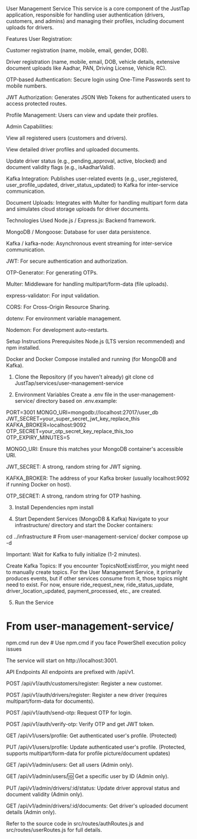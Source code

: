 User Management Service
This service is a core component of the JustTap application, responsible for handling user authentication (drivers, customers, and admins) and managing their profiles, including document uploads for drivers.

Features
User Registration:

Customer registration (name, mobile, email, gender, DOB).

Driver registration (name, mobile, email, DOB, vehicle details, extensive document uploads like Aadhar, PAN, Driving License, Vehicle RC).

OTP-based Authentication: Secure login using One-Time Passwords sent to mobile numbers.

JWT Authorization: Generates JSON Web Tokens for authenticated users to access protected routes.

Profile Management: Users can view and update their profiles.

Admin Capabilities:

View all registered users (customers and drivers).

View detailed driver profiles and uploaded documents.

Update driver status (e.g., pending_approval, active, blocked) and document validity flags (e.g., isAadharValid).

Kafka Integration: Publishes user-related events (e.g., user_registered, user_profile_updated, driver_status_updated) to Kafka for inter-service communication.

Document Uploads: Integrates with Multer for handling multipart form data and simulates cloud storage uploads for driver documents.

Technologies Used
Node.js / Express.js: Backend framework.

MongoDB / Mongoose: Database for user data persistence.

Kafka / kafka-node: Asynchronous event streaming for inter-service communication.

JWT: For secure authentication and authorization.

OTP-Generator: For generating OTPs.

Multer: Middleware for handling multipart/form-data (file uploads).

express-validator: For input validation.

CORS: For Cross-Origin Resource Sharing.

dotenv: For environment variable management.

Nodemon: For development auto-restarts.

Setup Instructions
Prerequisites
Node.js (LTS version recommended) and npm installed.

Docker and Docker Compose installed and running (for MongoDB and Kafka).

1. Clone the Repository (if you haven't already)
git clone <your-repo-url>
cd JustTap/services/user-management-service

2. Environment Variables
Create a .env file in the user-management-service/ directory based on .env.example:

PORT=3001
MONGO_URI=mongodb://localhost:27017/user_db
JWT_SECRET=your_super_secret_jwt_key_replace_this
KAFKA_BROKER=localhost:9092
OTP_SECRET=your_otp_secret_key_replace_this_too
OTP_EXPIRY_MINUTES=5

MONGO_URI: Ensure this matches your MongoDB container's accessible URI.

JWT_SECRET: A strong, random string for JWT signing.

KAFKA_BROKER: The address of your Kafka broker (usually localhost:9092 if running Docker on host).

OTP_SECRET: A strong, random string for OTP hashing.

3. Install Dependencies
npm install

4. Start Dependent Services (MongoDB & Kafka)
Navigate to your infrastructure/ directory and start the Docker containers:

cd ../infrastructure # From user-management-service/
docker compose up -d

Important: Wait for Kafka to fully initialize (1-2 minutes).

Create Kafka Topics: If you encounter TopicsNotExistError, you might need to manually create topics. For the User Management Service, it primarily produces events, but if other services consume from it, those topics might need to exist. For now, ensure ride_request_new, ride_status_update, driver_location_updated, payment_processed, etc., are created.

5. Run the Service
# From user-management-service/
npm.cmd run dev # Use npm.cmd if you face PowerShell execution policy issues

The service will start on http://localhost:3001.

API Endpoints
All endpoints are prefixed with /api/v1.

POST /api/v1/auth/customers/register: Register a new customer.

POST /api/v1/auth/drivers/register: Register a new driver (requires multipart/form-data for documents).

POST /api/v1/auth/send-otp: Request OTP for login.

POST /api/v1/auth/verify-otp: Verify OTP and get JWT token.

GET /api/v1/users/profile: Get authenticated user's profile. (Protected)

PUT /api/v1/users/profile: Update authenticated user's profile. (Protected, supports multipart/form-data for profile picture/document updates)

GET /api/v1/admin/users: Get all users (Admin only).

GET /api/v1/admin/users/:id: Get a specific user by ID (Admin only).

PUT /api/v1/admin/drivers/:id/status: Update driver approval status and document validity (Admin only).

GET /api/v1/admin/drivers/:id/documents: Get driver's uploaded document details (Admin only).

Refer to the source code in src/routes/authRoutes.js and src/routes/userRoutes.js for full details.